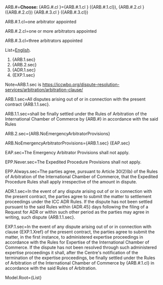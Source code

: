ARB.#=<b>Choose:</b> {ARG.#.cl }={ARB.#.1.cl } ({ARB.#.1.cl}), {ARB.#.2.cl } ({ARB.#.2.cl}) {ARB.#.3.cl } ({ARB.#.3.cl})

ARB.#.1.cl=one arbitrator appointed

ARB.#.2.cl=one or more arbitrators appointed

ARB.#.3.cl=three arbitrators  appointed

List=<u>English</u>. <ol><li>{ARB.1.sec}</li><li>{ARB.2.sec}</li><li>{ADR.1.sec}</li><li>{EXP.1.sec}</li></ol> 

Note=ARB.1.sec is https://iccwbo.org/dispute-resolution-services/arbitration/arbitration-clause/

ARB.1.sec=All disputes arising out of or in connection with the present contract {ARB.1.1.sec}.

ARB.1.1.sec=shall be finally settled under the Rules of Arbitration of the International Chamber of Commerce by {ARB.#} in accordance with the said Rules

ARB.2.sec={ARB.NoEmergencyArbitratorProvisions}

ARB.NoEmergencyArbitratorProvisions={ARB.1.sec}  {EAP.sec}

EAP.sec=The Emergency Arbitrator Provisions shall not apply.

EPP.Never.sec=The Expedited Procedure Provisions shall not apply.

EPP.Always.sec=The parties agree, pursuant to Article 30(2)(b) of the Rules of Arbitration of the International Chamber of Commerce, that the Expedited Procedure Rules shall apply irrespective of the amount in dispute.

ADR.1.sec=In the event of any dispute arising out of or in connection with the present contract, the parties agree to submit the matter to settlement proceedings under the ICC ADR Rules.  If the dispute has not been settled pursuant to the said Rules within {ADR.45} days following the filing of a Request for ADR or within such other period as the parties may agree in writing, such dispute {ARB.1.1.sec}.

EXP.1.sec=In the event of any dispute arising out of or in connection with clause {EXP.1.Xref} of the present contract, the parties agree to submit the matter, in the first instance, to administered expertise proceedings in accordance with the Rules for Expertise of the International Chamber of Commerce. If the dispute has not been resolved through such administered expertise proceedings it shall, after the Centre's notification of the termination of the expertise proceedings, be finally settled under the Rules of Arbitration of the International Chamber of Commerce by {ARB.#.1.cl} in accordance with the said Rules of Arbitration.

Model.Root={List}